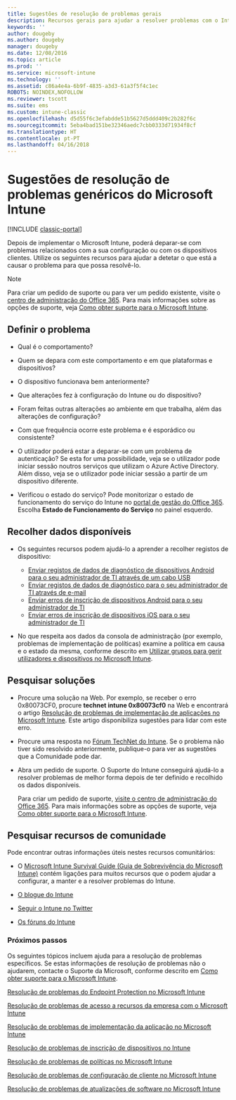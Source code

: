 ```yaml
---
title: Sugestões de resolução de problemas gerais
description: Recursos gerais para ajudar a resolver problemas com o Intune.
keywords: ''
author: dougeby
ms.author: dougeby
manager: dougeby
ms.date: 12/08/2016
ms.topic: article
ms.prod: ''
ms.service: microsoft-intune
ms.technology: ''
ms.assetid: c86a4e4a-6b9f-4835-a3d3-61a3f5f4c1ec
ROBOTS: NOINDEX,NOFOLLOW
ms.reviewer: tscott
ms.suite: ems
ms.custom: intune-classic
ms.openlocfilehash: d5d55f6c3efabdde51b5627d5ddd409c2b282f6c
ms.sourcegitcommit: 5eba4bad151be32346aedc7cbb0333d71934f8cf
ms.translationtype: HT
ms.contentlocale: pt-PT
ms.lasthandoff: 04/16/2018
---
```

# <a name="general-troubleshooting-tips-for-microsoft-intune"></a>Sugestões de resolução de problemas genéricos do Microsoft Intune

[!INCLUDE [classic-portal](../includes/classic-portal.md)]

Depois de implementar o Microsoft Intune, poderá deparar-se com problemas relacionados com a sua configuração ou com os dispositivos clientes. Utilize os seguintes recursos para ajudar a detetar o que está a causar o problema para que possa resolvê-lo.

> [!NOTE]
> Para criar um pedido de suporte ou para ver um pedido existente, visite o [centro de administração do Office 365](https://portal.office.com/admin/default.aspx). Para mais informações sobre as opções de suporte, veja [Como obter suporte para o Microsoft Intune](how-to-get-support-for-microsoft-intune.md).

## <a name="define-the-problem"></a>Definir o problema

-   Qual é o comportamento?

-   Quem se depara com este comportamento e em que plataformas e dispositivos?

-   O dispositivo funcionava bem anteriormente?

-   Que alterações fez à configuração do Intune ou do dispositivo?

-   Foram feitas outras alterações ao ambiente em que trabalha, além das alterações de configuração?

-   Com que frequência ocorre este problema e é esporádico ou consistente?

-   O utilizador poderá estar a deparar-se com um problema de autenticação? Se esta for uma possibilidade, veja se o utilizador pode iniciar sessão noutros serviços que utilizam o Azure Active Directory. Além disso, veja se o utilizador pode iniciar sessão a partir de um dispositivo diferente.

-   Verificou o estado do serviço? Pode monitorizar o estado de funcionamento do serviço do Intune no [portal de gestão do Office 365](https://portal.office.com/Admin/Default.aspx). Escolha **Estado de Funcionamento do Serviço** no painel esquerdo.

## <a name="collect-available-data"></a>Recolher dados disponíveis

- Os seguintes recursos podem ajudá-lo a aprender a recolher registos de dispositivo:
  - [Enviar registos de dados de diagnóstico de dispositivos Android para o seu administrador de TI através de um cabo USB](/intune-user-help/send-diagnostic-data-logs-to-your-it-administrator-using-a-usb-cable-android)
  - [Enviar registos de dados de diagnóstico para o seu administrador de TI através de e-mail](/intune-user-help/send-diagnostic-data-logs-to-your-it-administrator-using-email-android)
  - [Enviar erros de inscrição de dispositivos Android para o seu administrador de TI](/intune-user-help/send-enrollment-errors-to-your-it-administrator-android)
  - [Enviar erros de inscrição de dispositivos iOS para o seu administrador de TI](/intune-user-help/send-errors-to-your-it-admin-ios)

- No que respeita aos dados da consola de administração (por exemplo, problemas de implementação de políticas) examine a política em causa e o estado da mesma, conforme descrito em [Utilizar grupos para gerir utilizadores e dispositivos no Microsoft Intune](/intune-classic/deploy-use/use-groups-to-manage-users-and-devices-with-microsoft-intune).

## <a name="research-the-solution"></a>Pesquisar soluções

-   Procure uma solução na Web. Por exemplo, se receber o erro 0x80073CF0, procure **technet intune 0x80073cf0** na Web e encontrará o artigo [Resolução de problemas de implementação de aplicações no Microsoft Intune](troubleshoot-app-deployment-problems-in-microsoft-intune.md). Este artigo disponibiliza sugestões para lidar com este erro.

-   Procure uma resposta no [Fórum TechNet do Intune](https://social.technet.microsoft.com/Forums/en-US/home?forum=microsoftintuneprod).  Se o problema não tiver sido resolvido anteriormente, publique-o para ver as sugestões que a Comunidade pode dar.

-   Abra um pedido de suporte. O Suporte do Intune conseguirá ajudá-lo a resolver problemas de melhor forma depois de ter definido e recolhido os dados disponíveis.

    Para criar um pedido de suporte, [visite o centro de administração do Office 365](https://portal.office.com/admin/default.aspx). Para mais informações sobre as opções de suporte, veja [Como obter suporte para o Microsoft Intune](how-to-get-support-for-microsoft-intune.md).

## <a name="find-community-resources"></a>Pesquisar recursos de comunidade
Pode encontrar outras informações úteis nestes recursos comunitários:

-   O [Microsoft Intune Survival Guide (Guia de Sobrevivência do Microsoft Intune)](http://social.technet.microsoft.com/wiki/contents/articles/23431.microsoft-intune-survival-guide.aspx) contém ligações para muitos recursos que o podem ajudar a configurar, a manter e a resolver problemas do Intune.

-   [O blogue do Intune](http://blogs.technet.com/b/windowsintune/)

-   [Seguir o Intune no Twitter](https://twitter.com/MSIntune)

-   [Os fóruns do Intune](https://social.technet.microsoft.com/Forums/home?category=microsoftintune&filter=alltypes&sort=lastpostdesc)

### <a name="next-steps"></a>Próximos passos
Os seguintes tópicos incluem ajuda para a resolução de problemas específicos. Se estas informações de resolução de problemas não o ajudarem, contacte o Suporte da Microsoft, conforme descrito em [Como obter suporte para o Microsoft Intune](how-to-get-support-for-microsoft-intune.md).

[Resolução de problemas do Endpoint Protection no Microsoft Intune](troubleshoot-endpoint-protection-in-microsoft-intune.md)

[Resolução de problemas de acesso a recursos da empresa com o Microsoft Intune](troubleshoot-company-resource-access-problems-with-microsoft-intune.md)

[Resolução de problemas de implementação da aplicação no Microsoft Intune](troubleshoot-app-deployment-problems-in-microsoft-intune.md)

[Resolução de problemas de inscrição de dispositivos no Intune](troubleshoot-device-enrollment-in-intune.md)

[Resolução de problemas de políticas no Microsoft Intune](troubleshoot-policies-in-microsoft-intune.md)

[Resolução de problemas de configuração de cliente no Microsoft Intune](troubleshoot-client-setup-in-microsoft-intune.md)

[Resolução de problemas de atualizações de software no Microsoft Intune](troubleshoot-software-updates-in-microsoft-intune.md)
